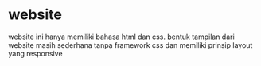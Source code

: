 # website
website ini hanya memiliki bahasa html dan css. bentuk tampilan dari website masih sederhana tanpa framework css dan memiliki prinsip layout yang responsive 
